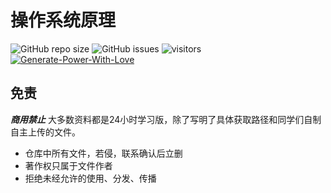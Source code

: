 # 操作系统原理

![GitHub repo size](https://img.shields.io/github/repo-size/SCU-CS/OperationSystem)
![GitHub issues](https://img.shields.io/github/issues/SCU-CS/OperationSystem)
![visitors](https://visitor-badge.glitch.me/badge?page_id=SCU-CS.OperationSystem)
[![Generate-Power-With-Love](https://img.shields.io/badge/Generate--Power--With-Love-red)](https://github.com/SCU-CS/Contributors)

## 免责

***商用禁止*** 大多数资料都是24小时学习版，除了写明了具体获取路径和同学们自制自主上传的文件。

- 仓库中所有文件，若侵，联系确认后立删
- 著作权只属于文件作者
- 拒绝未经允许的使用、分发、传播